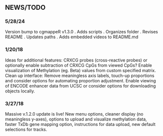 #
## NEWS/TODO

### 5/28/24

Version bump to cgmappeR v1.3.0
. Adds scripts
. Organizes folder
. Revises README
. Updates paths
. Adds embedded videos to README.md

### 1/20/18
Ideas for additional features: CRXCG probes (cross-reactive probes) or optionally enable subtraction of CRXCG CpGs from viewed CpGs? Enable visualization of Methylation (eg. Beta) values from custom specified matrix. Clean up interface: Remove meaningless axis labels, touch-up proportions and consider options for automating proportion adjustment. Enable viewing of ENCODE enhancer data from UCSC or consider options for downloading objects locally.

### 3/27/18
Massive v.1.2.0 update is live! New menu options, cleaner display (no meaningless y-axes), options to upload and visualize methylation data, faster TxDb gene mapping option, instructions for data upload, new default selections for tracks. 
